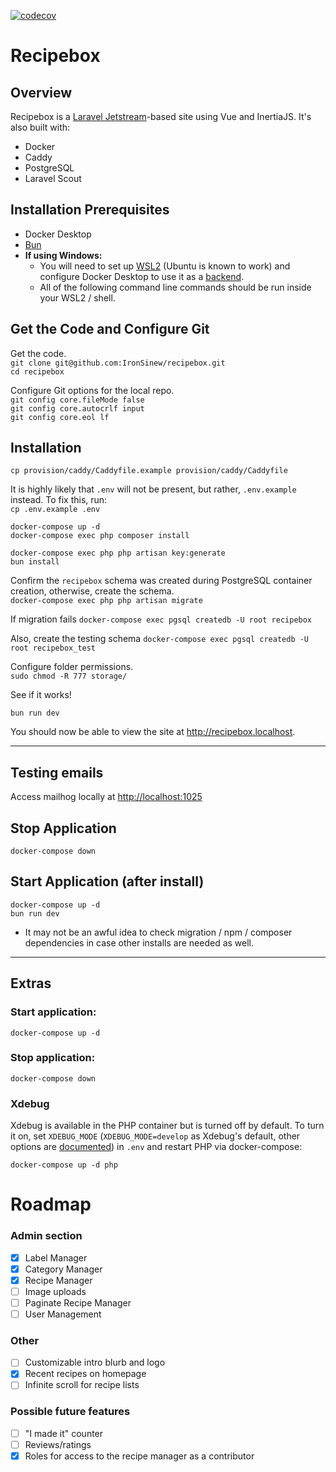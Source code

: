 [![codecov](https://codecov.io/gh/IronSinew/recipebox/graph/badge.svg?token=IJC5HGMP0W)](https://codecov.io/gh/IronSinew/recipebox)
# Recipebox

## Overview
Recipebox is a [Laravel Jetstream](https://jetstream.laravel.com)-based site using Vue and InertiaJS. It's also built with:
- Docker
- Caddy
- PostgreSQL
- Laravel Scout

## Installation Prerequisites
- Docker Desktop
- [Bun](https://bun.sh)
- **If using Windows:**
    - You will need to set up [WSL2](https://docs.microsoft.com/en-us/windows/wsl/install) (Ubuntu is known to work) and configure Docker Desktop to use it as a [backend](https://docs.docker.com/desktop/windows/wsl/).
    - All of the following command line commands should be run inside your WSL2 / shell.

## Get the Code and Configure Git
Get the code.  
`git clone git@github.com:IronSinew/recipebox.git`  
`cd recipebox`

Configure Git options for the local repo.  
`git config core.fileMode false`  
`git config core.autocrlf input`  
`git config core.eol lf`

## Installation
`cp provision/caddy/Caddyfile.example provision/caddy/Caddyfile`

It is highly likely that `.env` will not be present, but rather, `.env.example` instead. To fix this, run:  
`cp .env.example .env`  

`docker-compose up -d`  
`docker-compose exec php composer install` 

`docker-compose exec php php artisan key:generate`  
`bun install`

Confirm the `recipebox` schema was created during PostgreSQL container creation, otherwise, create the schema.  
`docker-compose exec php php artisan migrate` 

If migration fails 
`docker-compose exec pgsql createdb -U root recipebox`  

Also, create the testing schema
`docker-compose exec pgsql createdb -U root recipebox_test`

Configure folder permissions.  
`sudo chmod -R 777 storage/` 

See if it works!

`bun run dev`

You should now be able to view the site at <http://recipebox.localhost>.

---

## Testing emails
Access mailhog locally at <http://localhost:1025>

## Stop Application
`docker-compose down`

## Start Application (after install)
`docker-compose up -d`  
`bun run dev`
- It may not be an awful idea to check migration / npm / composer dependencies in case other installs are needed as well.

---

## Extras

### Start application:
`docker-compose up -d`

### Stop application:
`docker-compose down`

### Xdebug

Xdebug is available in the PHP container but is turned off by default. To turn it on, set `XDEBUG_MODE` (`XDEBUG_MODE=develop` as Xdebug's default, other options are [documented](https://xdebug.org/docs/all_settings#mode)) in `.env` and restart PHP via docker-compose:

```
docker-compose up -d php
```

# Roadmap
### Admin section
- [x] Label Manager
- [x] Category Manager
- [x] Recipe Manager
- [ ] Image uploads
- [ ] Paginate Recipe Manager
- [ ] User Management
### Other
- [ ] Customizable intro blurb and logo
- [x] Recent recipes on homepage
- [ ] Infinite scroll for recipe lists
### Possible future features
- [ ] "I made it" counter
- [ ] Reviews/ratings
- [x] Roles for access to the recipe manager as a contributor
